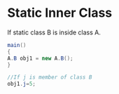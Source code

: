 # Static Inner Class

If static class B is inside class A.

```java
main()
{ 
A.B obj1 = new A.B();
}

//If j is member of class B
obj1.j=5;
```
